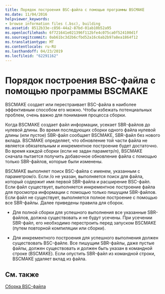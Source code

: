 ```yaml
---
title: Порядок построения BSC-файла с помощью программы BSCMAKE
ms.date: 11/04/2016
helpviewer_keywords:
- browse information files (.bsc), building
ms.assetid: 8512b33e-c856-44a2-87bd-01ab10b52a95
ms.openlocfilehash: 6f721641e021396f112bfe4c075ca0f524100d1f
ms.sourcegitcommit: 0ab61bc3d2b6cfbd52a16c6ab2b97a8ea1864f12
ms.translationtype: MT
ms.contentlocale: ru-RU
ms.lasthandoff: 04/23/2019
ms.locfileid: "62291162"
---
```

# <a name="how-bscmake-builds-a-bsc-file"></a>Порядок построения BSC-файла с помощью программы BSCMAKE

BSCMAKE создает или перестраивает BSC-файла в наиболее эффективным способом его можно. Чтобы избежать потенциальных проблем, очень важно для понимания процесса сборки.

Когда BSCMAKE создает файл информации, усекает SBR-файлов до нулевой длины. Во время последующих сборки одного файла нулевой длины (или пустое) SBR-файл сообщает BSCMAKE, SBR-файл без нового вклада. BSCMAKE определяет, что обновление той части файла не является обязательным и инкрементное построение будет достаточно. Во время каждой сборки (если не задан параметр/n), BSCMAKE сначала пытается получить добавочное обновление файла с помощью только SBR-файлов, которые были изменены.

BSCMAKE выполняет поиск BSC-файла с именем, указанным с параметром/o. Если /o не указан, выполняется поиск для файла, который содержит имя первой SBR-файла и расширение BSC-файл. Если файл существует, выполняется инкрементное построение файла для просмотра информации с помощью только пишущим SBR-файлов. Если файл не существует, выполняется полное построение с помощью все SBR-файлы. Далее приведены правила для сборок.

- Для полной сборки для успешного выполнения все указанные SBR-файлов, должна существовать и не будут усечены. При усечении SBR-файл, его необходимо перестроить перед запуском BSCMAKE (путем повторной компиляции или сборки).

- Для инкрементного построения для успешного выполнения должен существовать BSC-файле. Все пишущим SBR-файлы, даже пустые файлы, должен существовать и должен быть указан в командной строке (BSCMAKE). Если опустить SBR-файл из командной строки, BSCMAKE удаляет вклад из файла.

## <a name="see-also"></a>См. также

[Сборка BSC-файла](building-a-dot-bsc-file.md)
